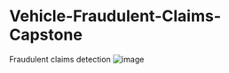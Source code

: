 # Vehicle-Fraudulent-Claims-Capstone
Fraudulent claims detection 
![image](https://user-images.githubusercontent.com/95660642/192659637-5908361d-8485-464f-a82e-7fd8083a46cc.png)
